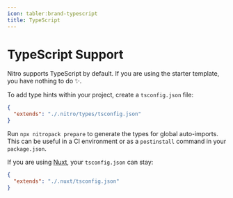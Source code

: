 ```yaml
---
icon: tabler:brand-typescript
title: TypeScript
---
```


# TypeScript Support

Nitro supports TypeScript by default. If you are using the starter template, you have nothing to do :sparkles:.

To add type hints within your project, create a `tsconfig.json` file:

```json [tsconfig.json]
{
  "extends": "./.nitro/types/tsconfig.json"
}
```

Run `npx nitropack prepare` to generate the types for global auto-imports. This can be useful in a CI environment or as a `postinstall` command in your `package.json`.

If you are using [Nuxt](https://nuxt.com), your `tsconfig.json` can stay:

```json [tsconfig.json]
{
  "extends": "./.nuxt/tsconfig.json"
}
```
